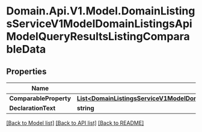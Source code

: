 # Domain.Api.V1.Model.DomainListingsServiceV1ModelDomainListingsApiModelQueryResultsListingComparableData
## Properties

Name | Type | Description | Notes
------------ | ------------- | ------------- | -------------
**ComparableProperty** | [**List&lt;DomainListingsServiceV1ModelDomainListingsApiModelQueryResultsListingPastSaleData&gt;**](DomainListingsServiceV1ModelDomainListingsApiModelQueryResultsListingPastSaleData.md) |  | [optional] 
**DeclarationText** | **string** |  | [optional] 

[[Back to Model list]](../README.md#documentation-for-models) [[Back to API list]](../README.md#documentation-for-api-endpoints) [[Back to README]](../README.md)

